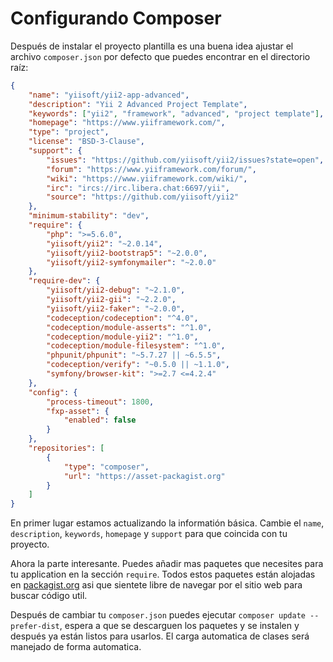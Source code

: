 Configurando Composer
=====================

Después de instalar el proyecto plantilla es una buena idea ajustar el archivo `composer.json` por defecto que puedes encontrar en el directorio raíz:

```json
{
    "name": "yiisoft/yii2-app-advanced",
    "description": "Yii 2 Advanced Project Template",
    "keywords": ["yii2", "framework", "advanced", "project template"],
    "homepage": "https://www.yiiframework.com/",
    "type": "project",
    "license": "BSD-3-Clause",
    "support": {
        "issues": "https://github.com/yiisoft/yii2/issues?state=open",
        "forum": "https://www.yiiframework.com/forum/",
        "wiki": "https://www.yiiframework.com/wiki/",
        "irc": "ircs://irc.libera.chat:6697/yii",
        "source": "https://github.com/yiisoft/yii2"
    },
    "minimum-stability": "dev",
    "require": {
        "php": ">=5.6.0",
        "yiisoft/yii2": "~2.0.14",
        "yiisoft/yii2-bootstrap5": "~2.0.0",
        "yiisoft/yii2-symfonymailer": "~2.0.0"
    },
    "require-dev": {
        "yiisoft/yii2-debug": "~2.1.0",
        "yiisoft/yii2-gii": "~2.2.0",
        "yiisoft/yii2-faker": "~2.0.0",
        "codeception/codeception": "^4.0",
        "codeception/module-asserts": "^1.0",
        "codeception/module-yii2": "^1.0",
        "codeception/module-filesystem": "^1.0",
        "phpunit/phpunit": "~5.7.27 || ~6.5.5",
        "codeception/verify": "~0.5.0 || ~1.1.0",
        "symfony/browser-kit": ">=2.7 <=4.2.4"
    },
    "config": {
        "process-timeout": 1800,
        "fxp-asset": {
            "enabled": false
        }
    },
    "repositories": [
        {
            "type": "composer",
            "url": "https://asset-packagist.org"
        }
    ]
}
```

En primer lugar estamos actualizando la informatión básica. Cambie el `name`, `description`, `keywords`, `homepage` y `support` para que coincida con tu proyecto.

Ahora la parte interesante. Puedes añadir mas paquetes que necesites para tu application en la sección `require`.
Todos estos paquetes están alojadas en [packagist.org](https://packagist.org/) asi que sientete libre de navegar por el sitio web para buscar código util.

Después de cambiar tu `composer.json` puedes ejecutar `composer update --prefer-dist`, espera a que se descarguen los paquetes y se instalen y después ya están listos para usarlos. El carga automatica de clases será manejado de forma automatica.
